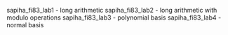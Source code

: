sapiha_fi83_lab1 - long arithmetic
sapiha_fi83_lab2 - long arithmetic with modulo operations
sapiha_fi83_lab3 - polynomial basis 
sapiha_fi83_lab4 - normal basis

